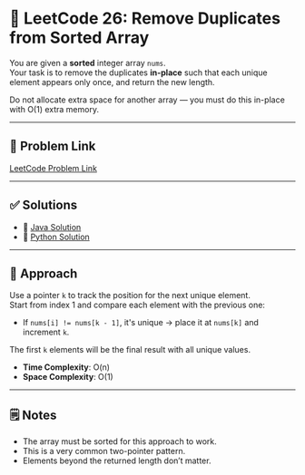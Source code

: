 # 🧩 LeetCode 26: Remove Duplicates from Sorted Array

You are given a **sorted** integer array `nums`.  
Your task is to remove the duplicates **in-place** such that each unique element appears only once, and return the new length.

Do not allocate extra space for another array — you must do this in-place with O(1) extra memory.

---

## 🔗 Problem Link

[LeetCode Problem Link](https://leetcode.com/problems/remove-duplicates-from-sorted-array/)

---

## ✅ Solutions

- 🔹 [Java Solution](./Remove_duplicates_sorted_array.java)
- 🔹 [Python Solution](./Remove_duplicates_sorted_array.py)

---

## 🧠 Approach

Use a pointer `k` to track the position for the next unique element.  
Start from index 1 and compare each element with the previous one:

- If `nums[i] != nums[k - 1]`, it's unique → place it at `nums[k]` and increment `k`.

The first `k` elements will be the final result with all unique values.

- **Time Complexity**: O(n)
- **Space Complexity**: O(1)

---

## 🗒️ Notes

- The array must be sorted for this approach to work.
- This is a very common two-pointer pattern.
- Elements beyond the returned length don’t matter.
